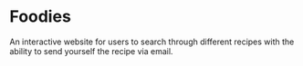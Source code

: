 # Foodies
An interactive website for users to search through different recipes with the ability to send yourself the recipe via email. 
